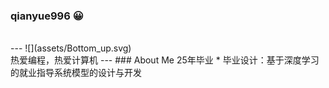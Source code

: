 ### qianyue996 😀
<br>
---
![](assets/Bottom_up.svg)
<br>
热爱编程，热爱计算机
---
### About Me
25年毕业
* 毕业设计：基于深度学习的就业指导系统模型的设计与开发
